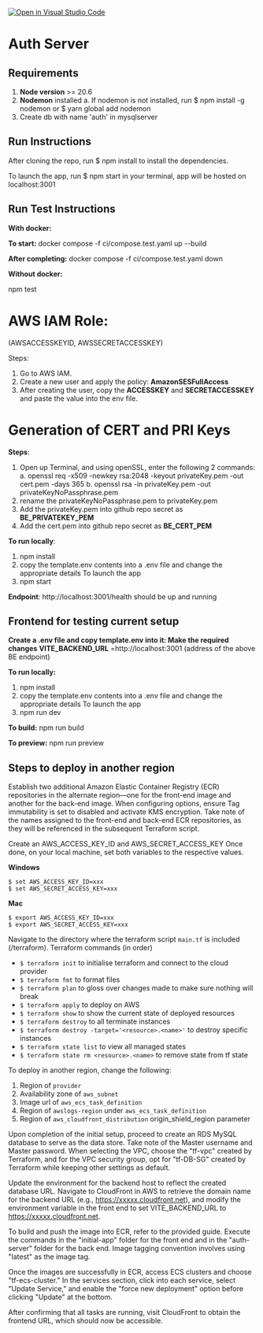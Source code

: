 [![Open in Visual Studio Code](https://classroom.github.com/assets/open-in-vscode-718a45dd9cf7e7f842a935f5ebbe5719a5e09af4491e668f4dbf3b35d5cca122.svg)](https://classroom.github.com/online_ide?assignment_repo_id=11679466&assignment_repo_type=AssignmentRepo)

# Auth Server 

## Requirements
1. **Node version** >= 20.6
2. **Nodemon** installed
    a. If nodemon is not installed, run $ npm install -g nodemon or $ yarn global add nodemon
3. Create db with name 'auth' in mysqlserver

## Run Instructions
After cloning the repo, run $ npm install to install the dependencies.

To launch the app, run $ npm start in your terminal, app will be hosted on localhost:3001

## Run Test Instructions
**With docker:**

 **To start:** docker compose -f ci/compose.test.yaml up --build 
 
 **After completing:** docker compose -f ci/compose.test.yaml down

**Without docker:**

 npm test

# AWS IAM Role: 
(AWSACCESSKEYID, AWSSECRETACCESSKEY)

Steps:
1. Go to AWS IAM.
2. Create a new user and apply the policy: **AmazonSESFullAccess**
3. After creating the user, copy the **ACCESSKEY** and **SECRETACCESSKEY** and paste the value into the env file.

# Generation of CERT and PRI Keys

**Steps**:
1. Open up Terminal, and using openSSL, enter the following 2 commands:
    a. openssl req -x509 -newkey rsa:2048 -keyout privateKey.pem -out cert.pem -days 365
    b. openssl rsa -in privateKey.pem -out privateKeyNoPassphrase.pem
2. rename the privateKeyNoPassphrase.pem to privateKey.pem
3. Add the privateKey.pem into github repo secret as **BE_PRIVATEKEY_PEM**
4. Add the cert.pem into github repo secret as **BE_CERT_PEM**


**To run locally**:
1. npm install
2. copy the template.env contents into a .env file and change the appropriate details To launch the app
3. npm start

**Endpoint**: http://localhost:3001/health  should be up and running

## Frontend for testing current setup
**Create a .env file and copy template.env into it: Make the required changes**
**VITE_BACKEND_URL** =http://localhost:3001 (address of the above BE endpoint)

**To run locally:**
1. npm install
2. copy the template.env contents into a .env file and change the appropriate details To launch the app
3. npm run dev

**To build:**
npm run build

**To preview:**
npm run preview

## Steps to deploy in another region

Establish two additional Amazon Elastic Container Registry (ECR) repositories in the alternate region—one for the front-end image and another for the back-end image. When configuring options, ensure Tag immutability is set to disabled and activate KMS encryption. Take note of the names assigned to the front-end and back-end ECR repositories, as they will be referenced in the subsequent Terraform script.

Create an AWS_ACCESS_KEY_ID and AWS_SECRET_ACCESS_KEY
Once done, on your local machine, set both variables to the respective values.

**Windows**
```
$ set AWS_ACCESS_KEY_ID=xxx
$ set AWS_SECRET_ACCESS_KEY=xxx
```

**Mac**
```
$ export AWS_ACCESS_KEY_ID=xxx
$ export AWS_SECRET_ACCESS_KEY=xxx

```

Navigate to the directory where the terraform script `main.tf` is included (/terraform).
Terraform commands (in order)

- `$ terraform init` to initialise terraform and connect to the cloud provider
- `$ terraform fmt` to format files
- `$ terraform plan` to gloss over changes made to make sure nothing will break
- `$ terraform apply` to deploy on AWS
- `$ terraform show` to show the current state of deployed resources
- `$ terraform destroy` to all terminate instances
- `$ terraform destroy -target='<resource>.<name>'` to destroy specific instances
- `$ terraform state list` to view all managed states
- `$ terraform state rm <resource>.<name>` to remove state from tf state

To deploy in another region, change the following:
1. Region of  `provider`
2. Availability zone of `aws_subnet`
3. Image url of  `aws_ecs_task_definition`
4. Region of  `awslogs-region` under `aws_ecs_task_definition`
5. Region of  `aws_cloudfront_distribution` origin_shield_region parameter

Upon completion of the initial setup, proceed to create an RDS MySQL database to serve as the data store. Take note of the Master username and Master password. When selecting the VPC, choose the "tf-vpc" created by Terraform, and for the VPC security group, opt for "tf-DB-SG" created by Terraform while keeping other settings as default.

Update the environment for the backend host to reflect the created database URL. Navigate to CloudFront in AWS to retrieve the domain name for the backend URL (e.g., https://xxxxx.cloudfront.net), and modify the environment variable in the front end to set VITE_BACKEND_URL to https://xxxxx.cloudfront.net.

To build and push the image into ECR, refer to the provided guide. Execute the commands in the "initial-app" folder for the front end and in the "auth-server" folder for the back end. Image tagging convention involves using "latest" as the image tag.

Once the images are successfully in ECR, access ECS clusters and choose "tf-ecs-cluster." In the services section, click into each service, select "Update Service," and enable the "force new deployment" option before clicking "Update" at the bottom.

After confirming that all tasks are running, visit CloudFront to obtain the frontend URL, which should now be accessible.


